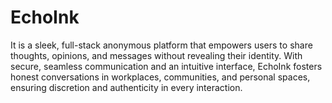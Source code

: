 # EchoInk
It is a sleek, full-stack anonymous platform that empowers users to share thoughts, opinions, and messages without revealing their identity. With secure, seamless communication and an intuitive interface, EchoInk fosters honest conversations in workplaces, communities, and personal spaces, ensuring discretion and authenticity in every interaction.
